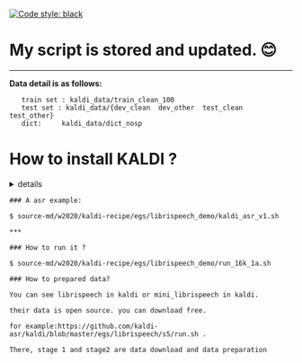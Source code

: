 
[![Code style: black](https://img.shields.io/badge/code%20style-black-000000.svg)](https://github.com/psf/black)
# My script is stored and updated. :blush:
***
**Data detail is as follows:**
```
   train set : kaldi_data/train_clean_100
   test set : kaldi_data/{dev_clean  dev_other  test_clean  test_other}
   dict:     kaldi_data/dict_nosp
```


# How to install KALDI ?

<details><summary>details</summary><div>
   
   
```shell
 *Step1:*

### download kaldi master from github


$ git clone https://github.com/kaldi-asr/kaldi.git

*step2:*

$ cd kaldi/tools

### check some dependent package

$ ./extras/check_dependencies.sh

*step3:*

### compile fst etc.

$ make -j 15

*step4:*

### switch to src folder, src folder is the main place to store kaldi code.

$ cd ../src

### compile kaldi code, you need to specify math libriary and cuda folder path.
### for example: use ATLAS math libriary and cuda vesion = 10

$ ./configure  --mathlib=ATLAS --use-cuda --cudatk-dir=/cm/shared/apps/cuda10.0/toolkit/10.0.130

*step5:*

### clean some dependent.

$ make clean -j 15

### Build code dependency

$ make depend -j 15

### compile kaldi code

$ make -j 15

*step6:*

### Check if kaldi's cuda is compiled successfully

$ cd cudamatrix

$ make test -j 10

### in order to use n-gram command to build lm, you must install srilm tools.
$ cd kaldi/tools

$ cp -r srilm.tgz ./

$ install_srilm.sh 
```
</div></details>


```
### A asr example:

$ source-md/w2020/kaldi-recipe/egs/librispeech_demo/kaldi_asr_v1.sh

***

### How to run it ?

$ source-md/w2020/kaldi-recipe/egs/librispeech_demo/run_16k_1a.sh 

### How to prepared data?

You can see librispeech in kaldi or mini_librispeech in kaldi.

their data is open source. you can download free.

for example:https://github.com/kaldi-asr/kaldi/blob/master/egs/librispeech/s5/run.sh . 

There, stage 1 and stage2 are data download and data preparation
```
